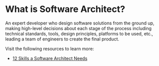# What is Software Architect?

An expert developer who design software solutions from the ground up, making high-level decisions about each stage of the process including technical standards, tools, design principles, platforms to be used, etc., leading a team of engineers to create the final product.

Visit the following resources to learn more:

- [12 Skills a Software Architect Needs](https://www.redhat.com/architect/what-is-software-architect)
